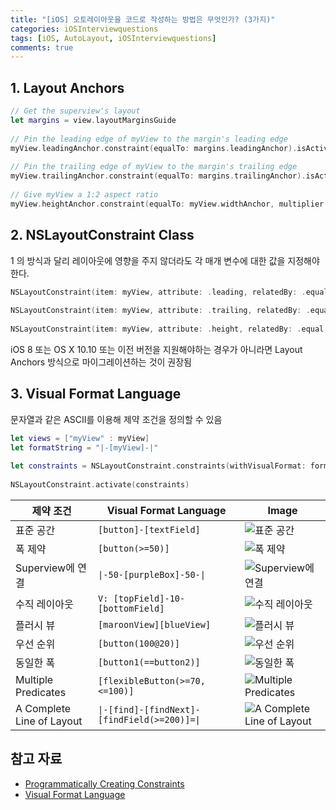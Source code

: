 ```yaml
---
title: "[iOS] 오토레이아웃을 코드로 작성하는 방법은 무엇인가? (3가지)"
categories: iOSInterviewquestions
tags: [iOS, AutoLayout, iOSInterviewquestions]
comments: true
---
```


## 1. Layout Anchors

```swift
// Get the superview's layout
let margins = view.layoutMarginsGuide
 
// Pin the leading edge of myView to the margin's leading edge
myView.leadingAnchor.constraint(equalTo: margins.leadingAnchor).isActive = true
 
// Pin the trailing edge of myView to the margin's trailing edge
myView.trailingAnchor.constraint(equalTo: margins.trailingAnchor).isActive = true
 
// Give myView a 1:2 aspect ratio
myView.heightAnchor.constraint(equalTo: myView.widthAnchor, multiplier: 2.0).isActive = true
```

## 2. NSLayoutConstraint Class

1 의 방식과 달리 레이아웃에 영향을 주지 않더라도 각 매개 변수에 대한 값을 지정해야 한다.

```swift
NSLayoutConstraint(item: myView, attribute: .leading, relatedBy: .equal, toItem: view, attribute: .leadingMargin, multiplier: 1.0, constant: 0.0).isActive = true
 
NSLayoutConstraint(item: myView, attribute: .trailing, relatedBy: .equal, toItem: view, attribute: .trailingMargin, multiplier: 1.0, constant: 0.0).isActive = true
 
NSLayoutConstraint(item: myView, attribute: .height, relatedBy: .equal, toItem: myView, attribute:.width, multiplier: 2.0, constant:0.0).isActive = true
```

iOS 8 또는 OS X 10.10 또는 이전 버전을 지원해야하는 경우가 아니라면 Layout Anchors 방식으로 마이그레이션하는 것이 권장됨

## 3. Visual Format Language

문자열과 같은 ASCII를 이용해 제약 조건을 정의할 수 있음

```swift
let views = ["myView" : myView]
let formatString = "|-[myView]-|"
 
let constraints = NSLayoutConstraint.constraints(withVisualFormat: formatString, options: .alignAllTop, metrics: nil, views: views)
 
NSLayoutConstraint.activate(constraints)
```

| 제약 조건 | Visual Format Language | Image |
| ------- | ---------------------- | ----- |
| 표준 공간 | `[button]-[textField]` | ![표준 공간](https://developer.apple.com/library/archive/documentation/UserExperience/Conceptual/AutolayoutPG/Art/standardSpace.png) |
| 폭 제약 | `[button(>=50)]` | ![폭 제약](https://developer.apple.com/library/archive/documentation/UserExperience/Conceptual/AutolayoutPG/Art/widthConstraint.png) |
| Superview에 연결 | `\|-50-[purpleBox]-50-\|` | ![Superview에 연결](https://developer.apple.com/library/archive/documentation/UserExperience/Conceptual/AutolayoutPG/Art/connectionToSuperview.png) |
| 수직 레이아웃 | `V: [topField]-10-[bottomField]` | ![수직 레이아웃](https://developer.apple.com/library/archive/documentation/UserExperience/Conceptual/AutolayoutPG/Art/verticalLayout.png) |
| 플러시 뷰 | `[maroonView][blueView]` | ![플러시 뷰](https://developer.apple.com/library/archive/documentation/UserExperience/Conceptual/AutolayoutPG/Art/flushViews.png) |
| 우선 순위 | `[button(100@20)]` | ![우선 순위](https://developer.apple.com/library/archive/documentation/UserExperience/Conceptual/AutolayoutPG/Art/priority.png) |
| 동일한 폭 | `[button1(==button2)]` | ![동일한 폭](https://developer.apple.com/library/archive/documentation/UserExperience/Conceptual/AutolayoutPG/Art/equalWidths.png) |
| Multiple Predicates | `[flexibleButton(>=70, <=100)]` | ![Multiple Predicates](https://developer.apple.com/library/archive/documentation/UserExperience/Conceptual/AutolayoutPG/Art/multiplePredicates.png) |
| A Complete Line of Layout | `\|-[find]-[findNext]-[findField(>=200)]=\|` | ![A Complete Line of Layout](https://developer.apple.com/library/archive/documentation/UserExperience/Conceptual/AutolayoutPG/Art/completeLayout.png) |


## 참고 자료

- [Programmatically Creating Constraints](https://developer.apple.com/library/archive/documentation/UserExperience/Conceptual/AutolayoutPG/ProgrammaticallyCreatingConstraints.html#//apple_ref/doc/uid/TP40010853-CH16-SW1)
- [Visual Format Language](https://developer.apple.com/library/archive/documentation/UserExperience/Conceptual/AutolayoutPG/VisualFormatLanguage.html#//apple_ref/doc/uid/TP40010853-CH27-SW1)